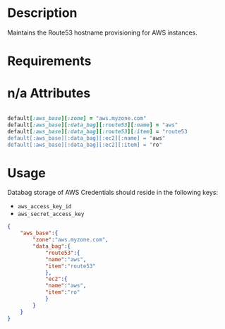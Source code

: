 Description
===========
Maintains the Route53 hostname provisioning for AWS instances.

Requirements
============
n/a
Attributes
==========

```ruby

default[:aws_base][:zone] = "aws.myzone.com"
default[:aws_base][:data_bag][:route53][:name] = "aws"
default[:aws_base][:data_bag][:route53][:item] = "route53
default[:aws_base][:data_bag][:ec2][:name] = "aws"
default[:aws_base][:data_bag][:ec2][:item] = "ro"

```

Usage
=====

Databag storage of AWS Credentials should reside in the following keys:

 - `aws_access_key_id`
 - `aws_secret_access_key`

```json
{
    "aws_base":{
        "zone":"aws.myzone.com",
        "data_bag":{
            "route53":{
            "name":"aws",
            "item":"route53"
            },
            "ec2":{
            "name":"aws",
            "item":"ro"
            }
        }
    }
}

```
